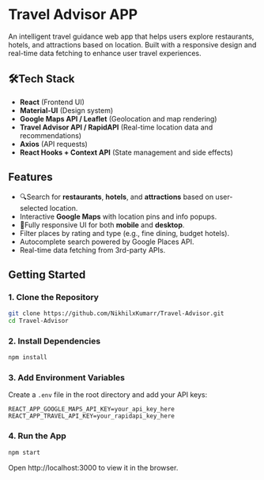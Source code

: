 #  Travel Advisor APP

An intelligent travel guidance web app that helps users explore restaurants, hotels, and attractions based on location. Built with a responsive design and real-time data fetching to enhance user travel experiences.

## 🛠Tech Stack

- **React** (Frontend UI)
- **Material-UI** (Design system)
- **Google Maps API / Leaflet** (Geolocation and map rendering)
- **Travel Advisor API / RapidAPI** (Real-time location data and recommendations)
- **Axios** (API requests)
- **React Hooks + Context API** (State management and side effects)

##  Features

- 🔍Search for **restaurants**, **hotels**, and **attractions** based on user-selected location.
- Interactive **Google Maps** with location pins and info popups.
- 📱Fully responsive UI for both **mobile** and **desktop**.
-  Filter places by rating and type (e.g., fine dining, budget hotels).
-  Autocomplete search powered by Google Places API.
- Real-time data fetching from 3rd-party APIs.

##  Getting Started

### 1. Clone the Repository

```bash
git clone https://github.com/NikhilxKumarr/Travel-Advisor.git
cd Travel-Advisor
```

### 2. Install Dependencies

```bash
npm install
```

### 3. Add Environment Variables

Create a `.env` file in the root directory and add your API keys:

```env
REACT_APP_GOOGLE_MAPS_API_KEY=your_api_key_here
REACT_APP_TRAVEL_API_KEY=your_rapidapi_key_here
```

### 4. Run the App

```bash
npm start
```

Open http://localhost:3000 to view it in the browser.
